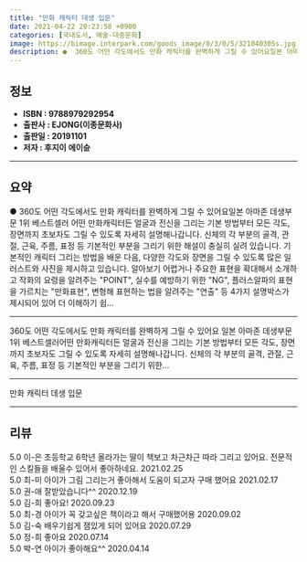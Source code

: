 ```yaml
---
title: "만화 캐릭터 데생 입문"
date: 2021-04-22 20:23:58 +0900
categories: [국내도서, 예술-대중문화]
image: https://bimage.interpark.com/goods_image/0/3/0/5/321040305s.jpg
description: ●  360도 어떤 각도에서도 만화 캐릭터를 완벽하게 그릴 수 있어요일본 아마존 데생부문 1위 베스트셀러 어떤 만화캐릭터든 얼굴과 전신을 그리는 기본 방법부터 모든 각도, 장면까지 초보자도 그릴 수 있도록 자세히 설명해나갑니다. 신체의 각 부분의 골격, 관절, 근육, 주름, 표정 등 기본적인 부분을 그리
---
```


## **정보**

- **ISBN : 9788979292954**
- **출판사 : EJONG(이종문화사)**
- **출판일 : 20191101**
- **저자 : 후지이 에이슌**

------



## **요약**

●  360도 어떤 각도에서도 만화 캐릭터를 완벽하게 그릴 수 있어요일본 아마존 데생부문 1위 베스트셀러 어떤 만화캐릭터든 얼굴과 전신을 그리는 기본 방법부터 모든 각도, 장면까지 초보자도 그릴 수 있도록 자세히 설명해나갑니다. 신체의 각 부분의 골격, 관절, 근육, 주름, 표정 등 기본적인 부분을 그리기 위한 해설이 충실히 실려 있습니다. 기본적인 캐릭터 그리는 방법을 배운 다음, 다양한 각도와 장면을 그릴 수 있도록 많은 일러스트와 사진을 제시하고 있습니다. 알아보기 어렵거나 주요한 표현을 확대해서 소개하고 작화의 요령을 알려주는 "POINT", 실수를 예방하기 위한 "NG", 플러스알파의 표현을 가르치는 "만화표현", 변형해 표현하는 법을 알려주는 "연출" 등 4가지 설명박스가 제시되어 있어 더 이해하기 쉽...

------

360도 어떤 각도에서도 만화 캐릭터를 완벽하게 그릴 수 있어요
일본 아마존 데생부문 1위 베스트셀러어떤 만화캐릭터든 얼굴과 전신을 그리는 기본 방법부터 모든 각도, 장면까지 초보자도 그릴 수 있도록 자세히 설명해나갑니다. 신체의 각 부분의 골격, 관절, 근육, 주름, 표정 등 기본적인 부분을 그리기 위한... 

------


만화 캐릭터 데생 입문 

------


## **리뷰** 

5.0 이-은 초등학교 6학년 올라가는 딸이 책보고 차근차근 따라 그리고 있어요. 전문적인 스킬들을 배울수 있어서 좋아하네요. 2021.02.25 <br/>5.0 최-미 아이가 그림 그리는거 좋아해서 도움이 되고자
구매 했어요 2021.02.17 <br/>5.0 권-애 잘받았습니다^^ 2020.12.19 <br/>5.0 김-희 좋아요! 2020.09.23 <br/>5.0 최-경 아이가 꼭 갖고싶은 책이라고 해서 구매했어용 2020.09.02 <br/>5.0 김-숙 배우기쉽게 잼있게 되어 있어요 2020.07.29 <br/>5.0 정-희 좋아요 2020.07.14 <br/>5.0 박-연 아이가 좋아해요^^ 2020.04.14 <br/>